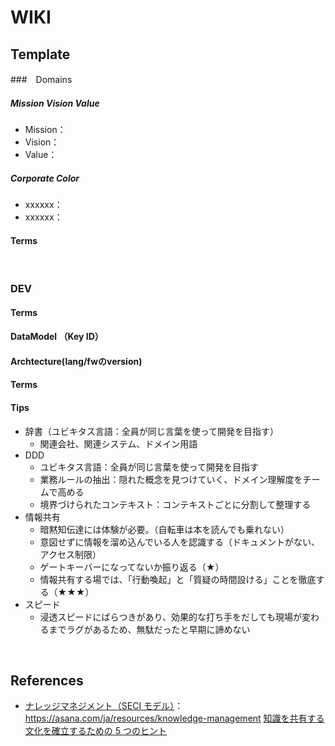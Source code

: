 # WIKI

## Template

###　Domains
##### Mission Vision Value
- Mission：
- Vision：
- Value：

##### Corporate Color 
- xxxxxx：
- xxxxxx：

#### Terms

<br>

### DEV

#### Terms

#### DataModel （Key ID）

#### Archtecture(lang/fwのversion)

#### Terms

#### Tips
- 辞書（ユビキタス言語：全員が同じ言葉を使って開発を目指す）
    - 関連会社、関連システム、ドメイン用語
- DDD
  - ユビキタス言語：全員が同じ言葉を使って開発を目指す
  - 業務ルールの抽出：隠れた概念を見つけていく、ドメイン理解度をチームで高める
  - 境界づけられたコンテキスト：コンテキストごとに分割して整理する
- 情報共有
    - 暗黙知伝達には体験が必要。（自転車は本を読んでも乗れない）
    - 意図せずに情報を溜め込んでいる人を認識する（ドキュメントがない、アクセス制限）
    - ゲートキーバーになってないか振り返る（★）
    - 情報共有する場では、「行動喚起」と「質疑の時間設ける」ことを徹底する（★★★）
- スピード
  - 浸透スピードにばらつきがあり、効果的な打ち手をだしても現場が変わるまでラグがあるため、無駄だったと早期に諦めない

<br>

## References
- [ナレッジマネジメント（SECI モデル）](https://asana.com/ja/resources/knowledge-management)：https://asana.com/ja/resources/knowledge-management
[知識を共有する文化を確立するための 5 つのヒント](https://asana.com/ja/resources/knowledge-sharing)
